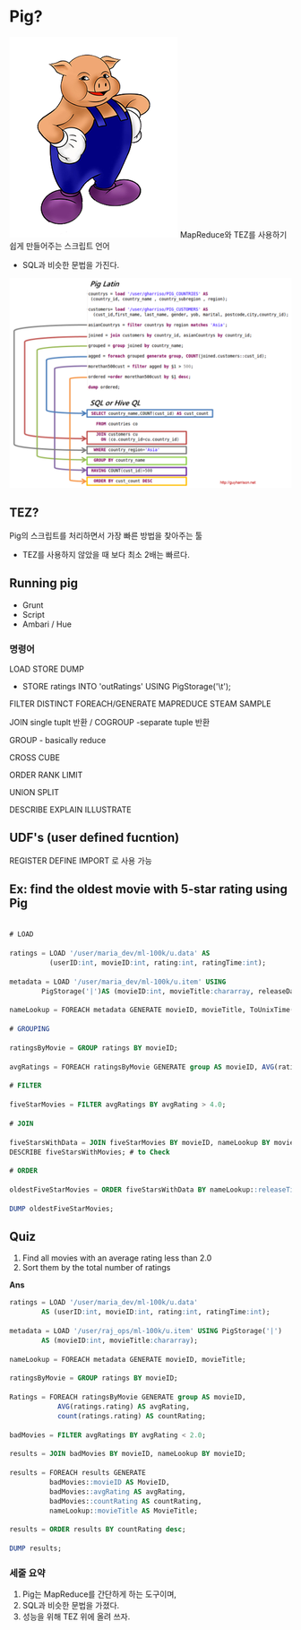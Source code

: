 
# Pig?
![img](pig-image.png)
MapReduce와 TEZ를 사용하기 쉽게 만들어주는 스크립트 언어
- SQL과 비슷한 문법을 가진다.

![img](pig-sql.png)

## TEZ?
Pig의 스크립트를 처리하면서 가장 빠른 방법을 찾아주는 툴
- TEZ를 사용하지 않았을 때 보다 최소 2배는 빠르다.

## Running pig

- Grunt
- Script
- Ambari / Hue

### 명령어

LOAD STORE DUMP
- STORE ratings INTO 'outRatings' USING PigStorage('\t');

FILTER DISTINCT FOREACH/GENERATE MAPREDUCE STEAM SAMPLE

JOIN single tuplt 반환 / COGROUP -separate tuple 반환

GROUP - basically reduce

CROSS CUBE

ORDER RANK LIMIT

UNION SPLIT

DESCRIBE EXPLAIN ILLUSTRATE

## UDF's (user defined fucntion)

REGISTER
DEFINE
IMPORT
로 사용 가능

## Ex: find the oldest movie with 5-star rating using Pig

```SQL

# LOAD

ratings = LOAD '/user/maria_dev/ml-100k/u.data' AS
          (userID:int, movieID:int, rating:int, ratingTime:int);

metadata = LOAD '/user/maria_dev/ml-100k/u.item' USING
        PigStorage('|')AS (movieID:int, movieTitle:chararray, releaseDate:chararray, videoRelease:chararray, imdLink:chararray);

nameLookup = FOREACH metadata GENERATE movieID, movieTitle, ToUnixTime(ToDate(releaseDate, 'dd-MMM-yyyy')) AS releaseTime;

# GROUPING

ratingsByMovie = GROUP ratings BY movieID;

avgRatings = FOREACH ratingsByMovie GENERATE group AS movieID, AVG(ratings.rating) AS avgRating;

# FILTER

fiveStarMovies = FILTER avgRatings BY avgRating > 4.0;

# JOIN

fiveStarsWithData = JOIN fiveStarMovies BY movieID, nameLookup BY movieID;
DESCRIBE fiveStarsWithMovies; # to Check

# ORDER

oldestFiveStarMovies = ORDER fiveStarsWithData BY nameLookup::releaseTime;

DUMP oldestFiveStarMovies;
```

## Quiz
1. Find all movies with an average rating less than 2.0
1. Sort them by the total number of ratings

**Ans**
```sql
ratings = LOAD '/user/maria_dev/ml-100k/u.data'
        AS (userID:int, movieID:int, rating:int, ratingTime:int);

metadata = LOAD '/user/raj_ops/ml-100k/u.item' USING PigStorage('|')
        AS (movieID:int, movieTitle:chararray);

nameLookup = FOREACH metadata GENERATE movieID, movieTitle;

ratingsByMovie = GROUP ratings BY movieID;

Ratings = FOREACH ratingsByMovie GENERATE group AS movieID,
            AVG(ratings.rating) AS avgRating,
            count(ratings.rating) AS countRating;

badMovies = FILTER avgRatings BY avgRating < 2.0;

results = JOIN badMovies BY movieID, nameLookup BY movieID;

results = FOREACH results GENERATE
          badMovies::movieID AS MovieID,
          badMovies::avgRating AS avgRating,
          badMovies::countRating AS countRating,
          nameLookup::movieTitle AS MovieTitle;

results = ORDER results BY countRating desc;

DUMP results;
```



### 세줄 요약
1. Pig는 MapReduce를 간단하게 하는 도구이며,
1. SQL과 비슷한 문법을 가졌다.
1. 성능을 위해 TEZ 위에 올려 쓰자.
